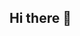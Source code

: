 ## Hi there 👋

<!--
**alex001-crypto/alex001-crypto** is a ✨ _special_ ✨ repository because its `README.md` (this file) appears on your GitHub profile.

Here are some ideas to get you started:

- 🔭 I’m currently working on graphics design and computer programming .
- 🌱 I’m currently learning on Web development .
- 👯 I’m looking to collaborate on opening a new project .
- 🤔 I’m looking for help with my skills .
- 💬 Ask me about web development .
- 📫 How to reach me:Tel 0792395138.
- 😄 Pronouns:he/him .
- ⚡ Fun fact:am a rugby player, I like swimming.
-->
